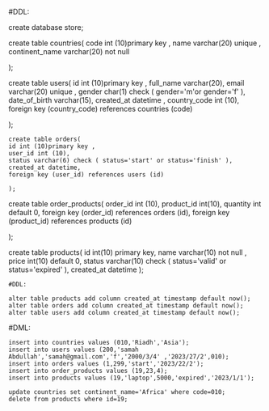 #DDL:

create database store;

 create table countries(
    code int (10)primary key ,
    name varchar(20) unique ,
    continent_name varchar(20) not null

);

 create table users(
    id int (10)primary key ,
    full_name varchar(20),
    email varchar(20) unique ,
    gender char(1) check ( gender='m'or gender='f' ),
    date_of_birth varchar(15),
    created_at datetime ,
    country_code int (10),
    foreign key (country_code) references countries (code)


);

    create table orders(
    id int (10)primary key ,
    user_id int (10),
    status varchar(6) check ( status='start' or status='finish' ),
    created_at datetime,
    foreign key (user_id) references users (id)

    );

 create table order_products(
    order_id int (10),
    product_id int(10),
    quantity int default 0,
    foreign key (order_id) references orders (id),
    foreign key (product_id) references products (id)

);

 create table products(
    id int(10) primary key,
    name varchar(10) not null ,
    price int(10) default 0,
    status varchar(10) check ( status='valid' or status='expired' ),
    created_at datetime
    );
    
    #DDL:
    
    alter table products add column created_at timestamp default now();
    alter table orders add column created_at timestamp default now();
    alter table users add column created_at timestamp default now();
    
    
 #DML:

    insert into countries values (010,'Riadh','Asia');
    insert into users values (200,'samah Abdullah','samah@gmail.com','f','2000/3/4' ,'2023/27/2',010);
    insert into orders values (1,299,'start','2023/22/2');
    insert into order_products values (19,23,4);
    insert into products values (19,'laptop',5000,'expired','2023/1/1');

    update countries set continent_name='Africa' where code=010;
    delete from products where id=19;
